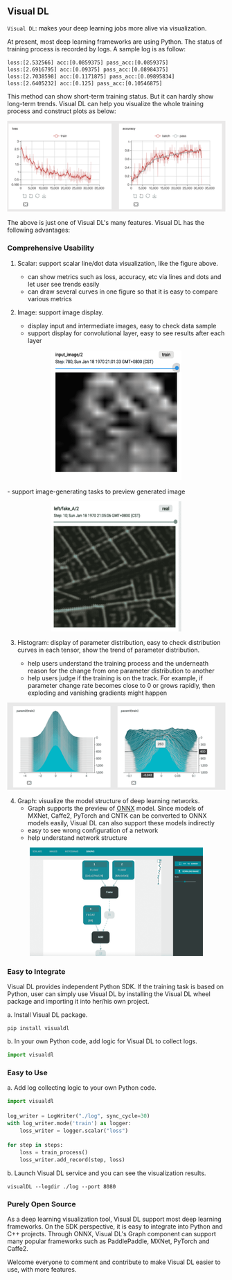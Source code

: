 ## Visual DL
`Visual DL`: makes your deep learning jobs more alive via visualization.

At present, most deep learning frameworks are using Python. The status of training process is recorded 
by logs. A sample log is as follow:


```shell
loss:[2.532566] acc:[0.0859375] pass_acc:[0.0859375]
loss:[2.6916795] acc:[0.09375] pass_acc:[0.08984375]
loss:[2.7038598] acc:[0.1171875] pass_acc:[0.09895834]
loss:[2.6405232] acc:[0.125] pass_acc:[0.10546875]
```

This method can show short-term training status. But it can hardly show long-term trends.
Visual DL can help you visualize the whole training process and construct plots as below:


<p align="center">
<img src="scalar.png"/>
</p>

The above is just one of Visual DL's many features. Visual DL has the following advantages:

### Comprehensive Usability 

1. Scalar: support scalar line/dot data visualization, like the figure above.
    - can show metrics such as loss, accuracy, etc via lines and dots and let user see trends easily
    - can draw several curves in one figure so that it is easy to compare various metrics

2. Image: support image display.
    - display input and intermediate images, easy to check data sample
    - support display for convolutional layer, easy to see results after each layer

<p align="center">
<img src="dog.png" height="300" width="300"/>
</p>
	- support image-generating tasks to preview generated image
<p align="center">
<img src="image-gan.png" height="300" width="300"/>
</p>

3. Histogram: display of parameter distribution, easy to check distribution curves in each tensor, 
show the trend of parameter distribution.

	- help users understand the training process and the underneath reason for the change from one parameter distribution to another
	- help users judge if the training is on the track. For example, if parameter change rate becomes close to 0 or grows rapidly, 
	then exploding and vanishing gradients might happen 
<p align="center">
<img src="histogram.png" />
</p>

4. Graph: visualize the model structure of deep learning networks.
    - Graph supports the preview of [ONNX](http://onnx.ai/) model. Since models of MXNet, Caffe2, PyTorch and CNTK can be converted to ONNX models easily, 
    Visual DL can also support these models indirectly
    - easy to see wrong configuration of a network
    - help understand network structure
    

<p align="center">
<img src="graph.png" height="250" width="400"/>
</p>

### Easy to Integrate

Visual DL provides independent Python SDK. If the training task is based on Python, user can simply 
use Visual DL by installing the Visual DL wheel package and importing it into her/his own project. 


a. Install Visual DL package.

```shell
pip install visualdl
```
b. In your own Python code, add logic for Visual DL to collect logs.

```python
import visualdl
```

### Easy to Use
a. Add log collecting logic to your own Python code.

```python
import visualdl

log_writer = LogWriter("./log", sync_cycle=30)
with log_writer.mode('train') as logger:
	loss_writer = logger.scalar("loss")

for step in steps:
	loss = train_process()
	loss_writer.add_record(step, loss)
```

b. Launch Visual DL service and you can see the visualization results.

```shell
visualDL --logdir ./log --port 8080
```

### Purely Open Source
As a deep learning visualization tool, Visual DL support most deep learning frameworks. On the SDK perspective, 
it is easy to integrate into Python and C++ projects. Through ONNX, Visual DL's Graph component can support
many popular frameworks such as PaddlePaddle, MXNet, PyTorch and  Caffe2.

Welcome everyone to comment and contribute to make Visual DL easier to use, with more features.
